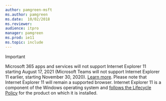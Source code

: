```yaml
---
author: pamgreen-msft
ms.author: pamgreen
ms.date:  10/02/2018
ms.reviewer:
audience: itpro
manager: pamgreen
ms.prod: ie11
ms.topic: include
---
```


> [!IMPORTANT]
> Microsoft 365 apps and services will not support Internet Explorer 11 starting August 17, 2021 (Microsoft Teams will not support Internet Explorer 11 earlier, starting November 30, 2020). [Learn more](https://aka.ms/AA97tsw). Please note that Internet Explorer 11 will remain a supported browser. Internet Explorer 11 is a component of the Windows operating system and [follows the Lifecycle Policy](https://docs.microsoft.com/lifecycle/faq/internet-explorer-microsoft-edge) for the product on which it is installed. 